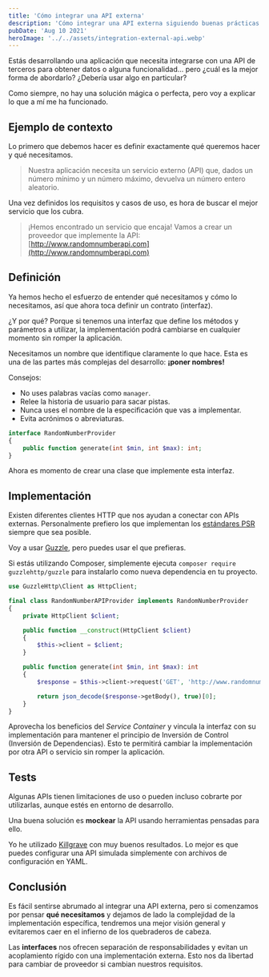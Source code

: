 ```yaml
---
title: 'Cómo integrar una API externa'
description: 'Cómo integrar una API externa siguiendo buenas prácticas.'
pubDate: 'Aug 10 2021'
heroImage: '../../assets/integration-external-api.webp'
---
```


Estás desarrollando una aplicación que necesita integrarse con una API de terceros para obtener datos o alguna funcionalidad... pero ¿cuál es la mejor forma de abordarlo? ¿Debería usar algo en particular?

Como siempre, no hay una solución mágica o perfecta, pero voy a explicar lo que a mí me ha funcionado.

## Ejemplo de contexto

Lo primero que debemos hacer es definir exactamente qué queremos hacer y qué necesitamos.

> Nuestra aplicación necesita un servicio externo (API) que, dados un número mínimo y un número máximo, devuelva un número entero aleatorio.

Una vez definidos los requisitos y casos de uso, es hora de buscar el mejor servicio que los cubra.

> ¡Hemos encontrado un servicio que encaja! Vamos a crear un proveedor que implemente la API: [http://www.randomnumberapi.com](http://www.randomnumberapi.com)

## Definición

Ya hemos hecho el esfuerzo de entender qué necesitamos y cómo lo necesitamos, así que ahora toca definir un contrato (interfaz).

¿Y por qué? Porque si tenemos una interfaz que define los métodos y parámetros a utilizar, la implementación podrá cambiarse en cualquier momento sin romper la aplicación.

Necesitamos un nombre que identifique claramente lo que hace. Esta es una de las partes más complejas del desarrollo: **¡poner nombres!**

Consejos:

* No uses palabras vacías como `manager`.
* Relee la historia de usuario para sacar pistas.
* Nunca uses el nombre de la especificación que vas a implementar.
* Evita acrónimos o abreviaturas.

```php
interface RandomNumberProvider
{
    public function generate(int $min, int $max): int;
}
```

Ahora es momento de crear una clase que implemente esta interfaz.

## Implementación

Existen diferentes clientes HTTP que nos ayudan a conectar con APIs externas. Personalmente prefiero los que implementan los [estándares PSR](https://www.php-fig.org/psr/) siempre que sea posible.

Voy a usar [Guzzle](https://packagist.org/packages/guzzlehttp/guzzle), pero puedes usar el que prefieras.

Si estás utilizando Composer, simplemente ejecuta `composer require guzzlehttp/guzzle` para instalarlo como nueva dependencia en tu proyecto.

```php
use GuzzleHttp\Client as HttpClient;

final class RandomNumberAPIProvider implements RandomNumberProvider
{
    private HttpClient $client;

    public function __construct(HttpClient $client)
    {
        $this->client = $client;
    }

    public function generate(int $min, int $max): int
    {
        $response = $this->client->request('GET', 'http://www.randomnumberapi.com/api/v1.0/random?min='.$min.'&max='.$max.'&count=1');

        return json_decode($response->getBody(), true)[0];
    }
}
```

Aprovecha los beneficios del *Service Container* y vincula la interfaz con su implementación para mantener el principio de Inversión de Control (Inversión de Dependencias). Esto te permitirá cambiar la implementación por otra API o servicio sin romper la aplicación.

## Tests

Algunas APIs tienen limitaciones de uso o pueden incluso cobrarte por utilizarlas, aunque estés en entorno de desarrollo.

Una buena solución es **mockear** la API usando herramientas pensadas para ello.

Yo he utilizado [Killgrave](https://github.com/friendsofgo/killgrave) con muy buenos resultados. Lo mejor es que puedes configurar una API simulada simplemente con archivos de configuración en YAML.

## Conclusión

Es fácil sentirse abrumado al integrar una API externa, pero si comenzamos por pensar **qué necesitamos** y dejamos de lado la complejidad de la implementación específica, tendremos una mejor visión general y evitaremos caer en el infierno de los quebraderos de cabeza.

Las **interfaces** nos ofrecen separación de responsabilidades y evitan un acoplamiento rígido con una implementación externa. Esto nos da libertad para cambiar de proveedor si cambian nuestros requisitos.
